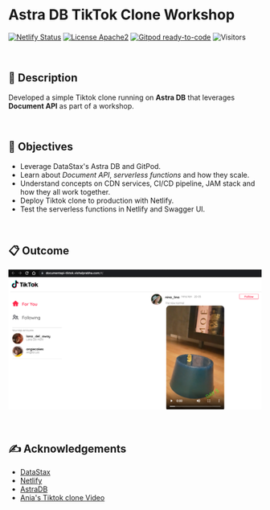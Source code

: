 <!--- STARTEXCLUDE --->
# Astra DB TikTok Clone Workshop

[![Netlify Status](https://api.netlify.com/api/v1/badges/1896018d-e9f8-4645-9284-a2499026ced8/deploy-status)](https://app.netlify.com/sites/workshop-astra-tiktok-clone/deploys)
[![License Apache2](https://img.shields.io/hexpm/l/plug.svg)](http://www.apache.org/licenses/LICENSE-2.0)
[![Gitpod ready-to-code](https://img.shields.io/badge/Gitpod-ready--to--code-blue?logo=gitpod)](https://gitpod.io/#https://github.com/DataStax-Academy/workshop-spring-data-cassandra)
![Visitors](https://visitor-badge.laobi.icu/badge?page_id=vishalprabha.workshop-astra-tik-tok)&nbsp;


<br />

## 📝 Description
Developed a simple Tiktok clone running on **Astra DB** that leverages **Document API** as part of a workshop. 

<br />

## 🎯 Objectives

* Leverage DataStax's Astra DB and GitPod.
* Learn about *Document API*, *serverless functions* and how they scale.
* Understand concepts on CDN services, CI/CD pipeline, JAM stack and how they all work together.
* Deploy Tiktok clone to production with Netlify.
* Test the serverless functions in Netlify and Swagger UI. 

<br />

## 📋 Outcome

![image](./screenshot.png)

<br />

## ✍ Acknowledgements

* [DataStax](https://www.datastax.com/)
* [Netlify](https://app.netlify.com/)
* [AstraDB](https://www.datastax.com/products/datastax-astra)
* [Ania's Tiktok clone Video](https://youtu.be/IATOicvih5A)
